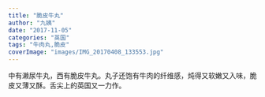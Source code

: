 ```yaml
---
title: "脆皮牛丸"
author: "九姨"
date: "2017-11-05"
categories: "英国"
tags: "牛肉丸,脆皮"
coverImage: "images/IMG_20170408_133553.jpg"
---
```


中有濑尿牛丸，西有脆皮牛丸。丸子还饱有牛肉的纤维感，炖得又软嫩又入味，脆皮又薄又酥。舌尖上的英国又一力作。
